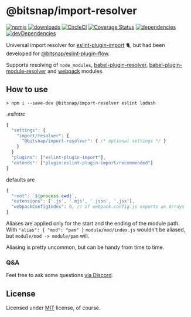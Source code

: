 # @bitsnap/import-resolver

[![npmjs](https://img.shields.io/npm/v/@bitsnap/import-resolver.svg)](https://npmjs.org/package/@bitsnap/import-resolver)
[![downloads](https://img.shields.io/npm/dw/@bitsnap/import-resolver.svg)](https://npmjs.org/package/@bitsnap/import-resolver)
[![CircleCI](https://img.shields.io/circleci/project/github/bitsnap/import-resolver.svg)](https://circleci.com/gh/bitsnap/import-resolver)
[![Coverage Status](https://img.shields.io/coveralls/github/bitsnap/import-resolver.svg)](https://coveralls.io/github/bitsnap/import-resolver?branch=master) 
[![dependencies](https://img.shields.io/david/bitsnap/import-resolver.svg)](https://david-dm.org/bitsnap/import-resolver)
[![devDependencies](https://img.shields.io/david/dev/bitsnap/import-resolver.svg)](https://david-dm.org/bitsnap/import-resolver#info=devDependencies)
	
Universal import resolver for [eslint-plugin-import](https://github.com/benmosher/eslint-plugin-import) :cat2:, 
but had been developed for [@bitsnap/eslint-plugin-flow](https://github.com/bitsnap/eslint-plugin-flow).

Supports resolving of `node_modules`, [babel-plugin-resolver](https://github.com/jshanson7/babel-plugin-resolver),
[babel-plugin-module-resolver](https://github.com/tleunen/babel-plugin-module-resolver) and [webpack](https://webpack.js.org) modules.

## How to use 

```
> npm i --save-dev @bitsnap/import-resolver eslint lodash
```

*.eslintrc*
```js
{
  "settings": {
    "import/resolver": {
      "@bitsnap/import-resolver": { /* optional settings */ }
    }
  }
  "plugins": ["eslint-plugin-import"],
  "extends": ["plugin:eslint-plugin-import/recommended"]
}
```

defaults are

```js
{
  "root": `${process.cwd}`,
  "extensions": ['.js', '.mjs', '.json', '.jsx'],
  "webpackConfigIndex": 0, // if webpack.config.js exports an Arrays
}
```

Aliases are applied only for the start and the ending of the module path.
With `"alias": { "mod": "pam" }` `module/mod/index.js` wouldn't be aliased, but `module/mod -> module/pam` will.

Aliasing is pretty uncommon, but can be handy from time to time.

### Q&A

Feel free to ask some questions [via Discord](http://discord.gg/P7W9v9B).

## License

Licensed under [MIT](LICENSE) license, of course.
